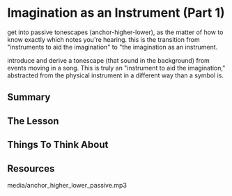# Imagination as an Instrument (Part 1)

get into passive tonescapes (anchor-higher-lower), as the matter of how to know exactly which notes you're hearing. this is the transition from "instruments to aid the imagination" to "the imagination as an instrument.

introduce and derive a tonescape (that sound in the background) from events moving in a song. This is truly an "instrument to aid the imagination," abstracted from the physical instrument in a different way than a symbol is.

## Summary



## The Lesson



## Things To Think About



## Resources

media/anchor_higher_lower_passive.mp3
